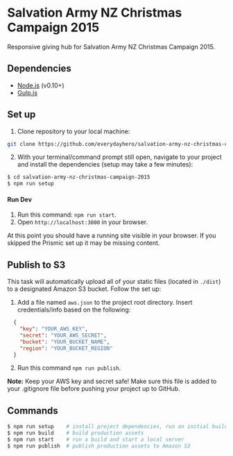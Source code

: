 # Salvation Army NZ Christmas Campaign 2015

Responsive giving hub for Salvation Army NZ Christmas Campaign 2015.

## Dependencies

- [Node.js](https://nodejs.org/) (v0.10+)
- [Gulp.js](http://gulpjs.com/)

## Set up

1. Clone repository to your local machine:

  ```sh
  git clone https://github.com/everydayhero/salvation-army-nz-christmas-campaign-2015.git
  ```
2. With your terminal/command prompt still open, navigate to your project and install the dependencies (setup may take a few minutes):

  ```sh
  $ cd salvation-army-nz-christmas-campaign-2015
  $ npm run setup
  ```

#### Run Dev

1. Run this command: `npm run start`.
2. Open `http://localhost:3000` in your browser.

At this point you should have a running site visible in your browser. If you skipped the Prismic set up it may be missing content.

## Publish to S3

This task will automatically upload all of your static files (located in `./dist`) to a designated Amazon S3 bucket. Follow the set up:

1. Add a file named `aws.json` to the project root directory. Insert credentials/info based on the following:

  ```json
    {
      "key": "YOUR_AWS_KEY",
      "secret": "YOUR_AWS_SECRET",
      "bucket": "YOUR_BUCKET_NAME",
      "region": "YOUR_BUCKET_REGION"
    }
  ```
2. Run this command `npm run publish`.

**Note:** Keep your AWS key and secret safe! Make sure this file is added to your .gitignore file before pushing your project up to GitHub.


## Commands

```sh
$ npm run setup    # install project dependencies, run an initial build
$ npm run build    # build production assets
$ npm run start    # run a build and start a local server
$ npm run publish  # publish production assets to Amazon S3
```
